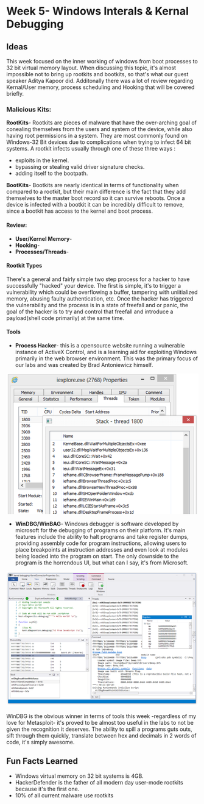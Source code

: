 
# Week 5- Windows Interals & Kernal Debugging

## Ideas

This week focused on the inner working of windows from boot processes to 32 bit virtual memory layout. When discussing this topic, it's almost impossible not to bring up rootkits and bootkits, so that's what our guest speaker Aditya Kapoor did. Additonally there was a lot of review regarding Kernal/User memory, process scheduling and Hooking that will be covered briefly. 

### Malicious Kits:
**RootKits**- Rootkits are pieces of malware that have the over-arching goal of conealing themselves from the users and system of the device, while also having root permissions in a system. They are most commonly found on Windows-32 Bit devices due to complications when trying to infect 64 bit systems. A rootkit infects usually through one of these three ways :
- exploits in the kernel.
- bypassing or stealing valid driver signature checks.
- adding itself to the bootpath.
 
**BootKits**- Bootkits are nearly identical in terms of functionality when compared to a rootkit, but their main difference is the fact that they add themselves to the master boot record so it can survive reboots. Once a device is infected with a bootkit it can be incredibly difficult to remove, since a bootkit has access to the kernel and boot process.

#### Review:
- **User/Kernel Memory**- 
- **Hooking**- 
- **Processes/Threads**-

#### Rootkit Types

There's a general and fairly simple two step process for a hacker to have successfully "hacked" your device. The first is simple, it's to trigger a vulnerability which could be overflowing a buffer, tampering with uniitialized memory, abusing faulty authentication, etc. Once the hacker has triggered the vulnerability and the process is in a state of freefall and or panic, the goal of the hacker is to try and control that freefall and introduce a payload(shell code primarily) at the same time.

#### Tools

- **Process Hacker**- this is a opensource website running a vulnerable instance of ActiveX Control, and is a learning aid for exploiting Windows primarily in the web browser environment. This was the primary focus of our labs and was created by Brad Antoniewicz himself.

![Yara Ouput](images/phack.png)

- **WinDBG/WinBAG**- Windows debugger is software developed by microsoft for the debugging of programs on their platform. It's main features include the ability to halt programs and take register dumps, providing assembly code for program instructions, allowing users to place breakpoints at instruction addresses and even look at modules being loaded into the program on start. The only downside to the program is the horrendous UI, but what can I say, it's from Microsoft.

![cheat sheet](images/winbdg.png)

WinDBG is the obvious winner in terms of tools this week -regardless of my love for Metasploit- it's proved to be almost too useful in the labs to not be given the recognition it deserves. The ability to spill a programs guts outs, sift through them quickly, translate between hex and decimals in 2 words of code, it's simply awesome. 

## Fun Facts Learned
- Windows virtual memory on 32 bit systems is 4GB.
- HackerDefender is the father of all modern day user-mode rootkits because it's the first one.
- 10% of all current malware use rootkits 
